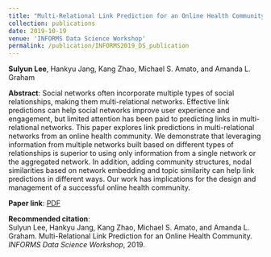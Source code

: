 ```yaml
---
title: "Multi-Relational Link Prediction for an Online Health Community"
collection: publications
date: 2019-10-19
venue: 'INFORMS Data Science Workshop'
permalink: /publication/INFORMS2019_DS_publication
---
```

**Sulyun Lee**, Hankyu Jang, Kang Zhao, Michael S. Amato, and Amanda L. Graham

**Abstract**:
Social networks often incorporate multiple types of social relationships, making them multi-relational networks. Effective link predictions can help social networks improve user experience and engagement, but limited attention has been paid to predicting links in multi-relational networks. This paper explores link predictions in multi-relational networks from an online health community. We demonstrate that leveraging information from multiple networks built based on different types of relationships is superior to using only information from a single network or the aggregated network. In addition, adding community structures, nodal similarities based on network embedding and topic similarity can help link predictions in different ways. Our work has implications for the design and management of a successful online health community.

**Paper link**: [PDF](http://sulyunlee.github.io/files/INFORMS_DS19_multi_relational_link_prediction.pdf)

**Recommended citation**: <br>
Sulyun Lee, Hankyu Jang, Kang Zhao, Michael S. Amato, and Amanda L. Graham.  Multi-Relational Link Prediction for an Online Health Community. *INFORMS Data Science Workshop*, 2019.
